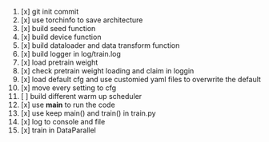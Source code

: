 1. [x] git init commit
2. [x] use torchinfo to save architecture
3. [x] build seed function
4. [x] build device function 
5. [x] build dataloader and data transform function
6. [x] build logger in log/train.log
7. [x] load pretrain weight
8. [x] check pretrain weight loading and claim in loggin
9. [x] load default cfg and use customied yaml files to overwrite the default
10. [x] move every setting to cfg
11. [ ] build different warm up scheduler
12. [x] use __main__ to run the code
13. [x] use keep main() and train() in train.py
14. [x] log to console and file 
15. [x] train in DataParallel